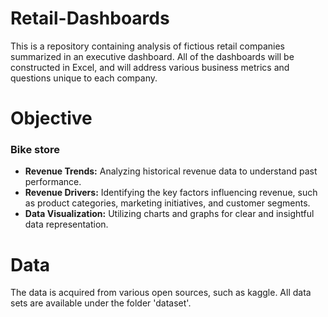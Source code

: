 # Retail-Dashboards

This is a repository containing analysis of fictious retail companies summarized in an executive dashboard. All of the dashboards will be constructed in Excel, and will address various business metrics and questions unique to each company. 

# Objective
### Bike store
- **Revenue Trends:** Analyzing historical revenue data to understand past performance.
- **Revenue Drivers:** Identifying the key factors influencing revenue, such as product categories, marketing initiatives, and customer segments.
- **Data Visualization:** Utilizing charts and graphs for clear and insightful data representation.

# Data
The data is acquired from various open sources, such as kaggle. All data sets are available under the folder 'dataset'.
